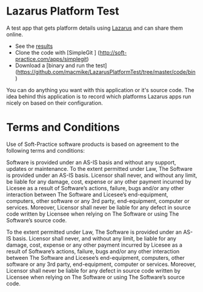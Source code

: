 Lazarus Platform Test
=====================

A test app that gets platform details using [Lazarus](http://www.lazarus.freepascal.org) and can share them online. 

- See the [results](http://soft-practice.com/lazarus-platform-tests "Platform Test results")
- Clone the code with [SimpleGit ] (http://soft-practice.com/apps/simplegit)
- Download a [binary and run the test] (https://github.com/macmike/LazarusPlatformTest/tree/master/code/bin)

You can do anything you want with this application or it's source code. The idea behind this application is to record which platforms Lazarus apps run nicely on based on their configuration.


Terms and Conditions
====================

Use of Soft-Practice software products is based on agreement to the following terms and conditions:

Software is provided under an AS-IS basis and without any support, updates or maintenance.
To the extent permitted under Law, The Software is provided under an AS-IS basis. Licensor shall never, and without any limit, be liable for any damage, cost, expense or any other payment incurred by Licesee as a result of Software’s actions, failure, bugs and/or any other interaction between The Software  and Licesee’s end-equipment, computers, other software or any 3rd party, end-equipment, computer or services.  Moreover, Licensor shall never be liable for any defect in source code written by Licensee when relying on The Software or using The Software’s source code. 

To the extent permitted under Law, The Software is provided under an AS-IS basis. Licensor shall never, and without any limit, be liable for any damage, cost, expense or any other payment incurred by Licesee as a result of Software’s actions, failure, bugs and/or any other interaction between The Software  and Licesee’s end-equipment, computers, other software or any 3rd party, end-equipment, computer or services.  Moreover, Licensor shall never be liable for any defect in source code written by Licensee when relying on The Software or using The Software’s source code.
